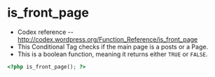 # is_front_page
- Codex reference -- http://codex.wordpress.org/Function_Reference/is_front_page
- This Conditional Tag checks if the main page is a posts or a Page. 
- This is a boolean function, meaning it returns either `TRUE` or `FALSE`.

```php
<?php is_front_page(); ?>
```
